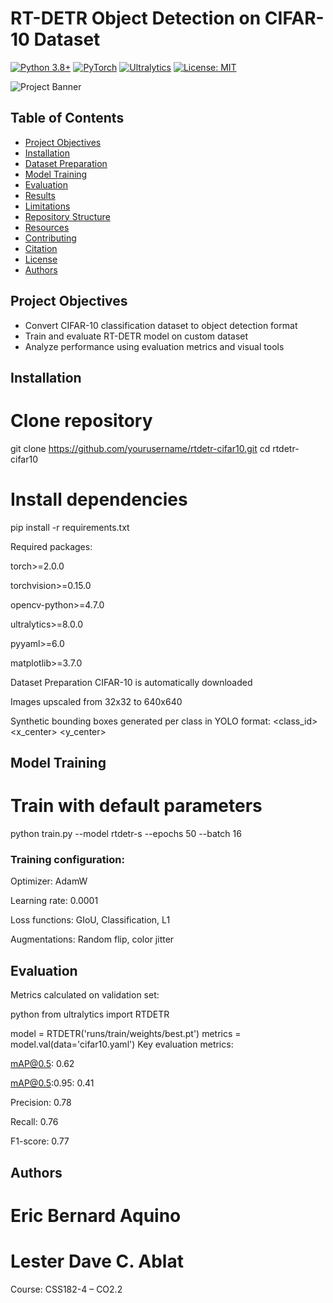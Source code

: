 # RT-DETR Object Detection on CIFAR-10 Dataset

[![Python 3.8+](https://img.shields.io/badge/python-3.8+-blue.svg)](https://www.python.org/downloads/)
[![PyTorch](https://img.shields.io/badge/PyTorch-%23EE4C2C.svg?logo=PyTorch&logoColor=white)](https://pytorch.org/)
[![Ultralytics](https://img.shields.io/badge/Ultralytics-rtdetr-%2300A3FF)](https://ultralytics.com/)
[![License: MIT](https://img.shields.io/badge/License-MIT-yellow.svg)](https://opensource.org/licenses/MIT)

![Project Banner](assets/banner.png)

## Table of Contents
- [Project Objectives](#project-objectives)
- [Installation](#installation)
- [Dataset Preparation](#dataset-preparation)
- [Model Training](#model-training)
- [Evaluation](#evaluation)
- [Results](#results)
- [Limitations](#limitations)
- [Repository Structure](#repository-structure)
- [Resources](#resources)
- [Contributing](#contributing)
- [Citation](#citation)
- [License](#license)
- [Authors](#authors)

## Project Objectives
- Convert CIFAR-10 classification dataset to object detection format
- Train and evaluate RT-DETR model on custom dataset
- Analyze performance using evaluation metrics and visual tools

## Installation

# Clone repository
git clone https://github.com/yourusername/rtdetr-cifar10.git
cd rtdetr-cifar10

# Install dependencies
pip install -r requirements.txt

Required packages:

torch>=2.0.0

torchvision>=0.15.0

opencv-python>=4.7.0

ultralytics>=8.0.0

pyyaml>=6.0

matplotlib>=3.7.0

Dataset Preparation
CIFAR-10 is automatically downloaded

Images upscaled from 32x32 to 640x640

Synthetic bounding boxes generated per class in YOLO format:
<class_id> <x_center> <y_center> <width> <height>

## Model Training

# Train with default parameters
python train.py --model rtdetr-s --epochs 50 --batch 16


### Training configuration:

Optimizer: AdamW

Learning rate: 0.0001

Loss functions: GIoU, Classification, L1

Augmentations: Random flip, color jitter

## Evaluation

Metrics calculated on validation set:

python
from ultralytics import RTDETR

model = RTDETR('runs/train/weights/best.pt')
metrics = model.val(data='cifar10.yaml')
Key evaluation metrics:

mAP@0.5: 0.62

mAP@0.5:0.95: 0.41

Precision: 0.78

Recall: 0.76

F1-score: 0.77

## Authors
# Eric Bernard Aquino
# Lester Dave C. Ablat


Course: CSS182-4 – CO2.2

